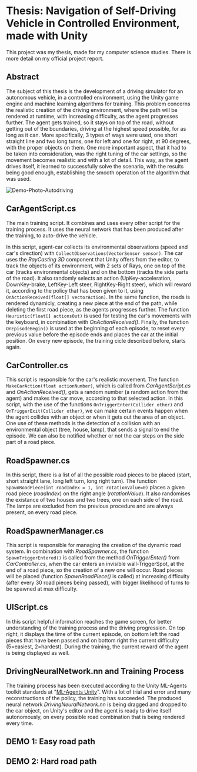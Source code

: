 # Thesis: Navigation of Self-Driving Vehicle in Controlled Environment, made with Unity

This project was my thesis, made for my computer science studies. There is more detail on my official project report.

## Abstract

The subject of this thesis is the development of a driving simulator for an autonomous vehicle, in a controlled environment, using the Unity game engine and machine learning algorithms for training. This problem concerns the realistic creation of the driving environment, where the path will be rendered at runtime, with increasing difficulty, as the agent progresses further. The agent gets trained, so it stays on top of the road, without getting out of the boundaries, driving at the highest speed possible, for as long as it can. More specifically, 3 types of ways were used, one short straight line and two long turns, one for left and one for right, at 90 degrees, with the proper objects on them. One more important aspect, that it had to be taken into consideration, was the right tuning of the car settings, so the movement becomes realistic and with a lot of detail. This way, as the agent drives itself, it learned to successfully solve the scenario, with the results being good enough, establishing the smooth operation of the algorithm that was used.

![Demo-Photo-Autodriving](https://user-images.githubusercontent.com/32633615/187473556-1ba48de6-47a2-41c8-a22d-385e7a5fae68.jpg)

## CarAgentScript.cs

The main training script. It combines and uses every other script for the training process. It uses the neural network that has been produced after the training, to auto-drive the vehicle.

In this script, agent-car collects its environmental observations (speed and car's direction) with `CollectObservations(VectorSensor sensor)`. The car uses the *RayCasting 3D* component that Unity offers from the editor, to track the objects of its environment, with 2 sets of Rays, one on top of the car (tracks environmental objects) and on the bottom (tracks the side parts of the road). It also randomly selects an action (UpKey-acceleration, DownKey-brake, LeftKey-Left steer, RightKey-Right steer), which will reward it, according to the policy that has been given to it, using `OnActionReceived(float[] vectorAction)`. In the same function, the roads is rendered dynamicly, creating a new piece at the end of the path, while deleting the first road piece, as the agents progresses further. The function `Heuristic(float[] actionsOut)` is used for testing the car's movements with the keyboard, in combination with *OnActionReceived()*. Finally, the function `OnEpisodeBegin()` is used at the beginning of each episode, to reset every previous value before the episode ends and places the car at the initial position. On every new episode, the training cicle described before, starts again.

## CarController.cs

This script is responsible for the car's realistic movement. The function `MakeCarAction(float actionNumber)`, which is called from *CarAgentScript.cs* and *OnActionReceived()*, gets a random number (a random action from the agent) and makes the car move, according to that selected action. In this script, with the use of the functions `OnTriggerEnter(Collider other)` and `OnTriggerExit(Collider other)`, we can make certain events happen when the agent collides with an object or when it gets out the area of an object. One use of these methods is the detection of a collision with an environmental object (tree, house, lamp), that sends a signal to end the episode. We can also be notified whether or not the car steps on the side part of a road piece.

## RoadSpawner.cs

In this script, there is a list of all the possible road pieces to be placed (start, short straight lane, long left turn, long right turn). The function `SpawnRoadPiece(int roadIndex = 1, int rotationValue=0)` places a given road piece (*roadIndex*) on the right angle (*rotationValue*). It also randomises the existance of two houses and two trees, one on each side of the road. The lamps are excluded from the previous procedure and are always present, on every road piece.

## RoadSpawnerManager.cs

This script is responsible for managing the creation of the dynamic road system. In combination with *RoadSpawner.cs*, the function `SpawnTriggerEntered()` is called from the method *OnTriggerEnter()* from *CarController.cs*, when the car enters an invisible wall-TriggerSpot, at the end of a road piece, so the creation of a new one will occur. Road pieces will be placed (function *SpawnRoadPiece()* is called) at increasing difficulty (after every 30 road pieces being passed), with bigger likelihood of turns to be spawned at max difficulty.

## UIScript.cs

In this script helpful information reaches the game screen, for better understanding of the training process and the driving progression. On top right, it displays the time of the current episode, on bottom left the road pieces that have been passed and on bottom right the current difficulty (5=easiest, 2=hardest). During the training, the current reward of the agent is being displayed as well.

## DrivingNeuralNetwork.nn and Training Process

The training process has been executed according to the Unity ML-Agents toolkit standards at "[ML-Agents Unity](https://github.com/Unity-Technologies/ml-agents/blob/release_2_verified_docs/docs/Getting-Started.md)". With a lot of trial and error and many reconstructions of the policy, the training has succeeded. The produced neural network *DrivingNeuralNetwork.nn* is being dragged and dropped to the car object, on Unity's editor and the agent is ready to drive itself autonomously, on every possible road combination that is being rendered every time. 

## DEMO 1: Easy road path


## DEMO 2: Hard road path